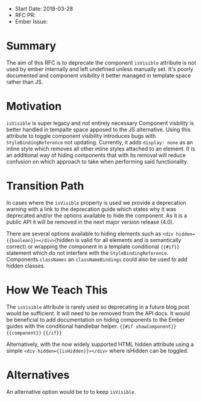 - Start Date: 2018-03-28
- RFC PR:
- Ember Issue:

# Summary

The aim of this RFC is to deprecate the component `isVisible` attribute 
is not used by ember internally and left undefined unless manually set.
It's poorly documented and component visibility it better managed in 
template space rather than JS.

# Motivation

`isVisible` is super legacy and not entirely necessary Component visbility 
is better handled in tempalte space apposed to the JS alternative. Using 
this attribute to toggle component visibility introduces bugs with `StyleBindingReference` 
not updating. Currently, it adds `display: none` as an inline style which removes 
all other inline styles attached to an element. It is an additional way of 
hiding components that with its removal will reduce confusion on which approach
to take when performing said functionality.

# Transition Path

In cases where the `isVisible` property is used we provide a deprecation warning
with a link to the deprecation guide which states why it was deprecated and/or the
options available to hide the component. As it is a public API it will be removed
in the next major version release (4.0).

There are several options available to hiding elements 
such as `<div hidden={{boolean}}></div>`(hidden is valid for all elements
and is semantically correct) or wrapping the component in a template
conditional `{{#if}}` statement which do not interfere with
the `StyleBindingReference`. Components `classNames` an `classNameBindings`
could also be used to add hidden classes.

# How We Teach This

The `isVisible` attribute is rarely used so deprecating in a future blog post
would be sufficient. It will need to be removed from the API docs. It would be
beneficial to add documentation on hiding components to the Ember guides with the
conditional handlebar helper.
`{{#if showComponent}}`
  `{{component}}`
`{{/if}}`

Alternatively, with the now widely supported HTML hidden attribute using a simple
`<div hidden={{isHidden}}></div>` where isHidden can be toggled.

# Alternatives

An alternative option would be to to keep `isVisible`.
